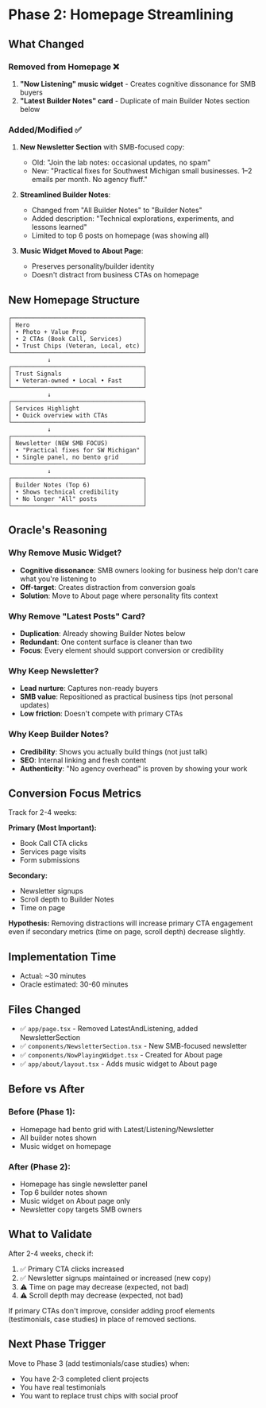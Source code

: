 # Phase 2: Homepage Streamlining

## What Changed

### Removed from Homepage ❌
1. **"Now Listening" music widget** - Creates cognitive dissonance for SMB buyers
2. **"Latest Builder Notes" card** - Duplicate of main Builder Notes section below

### Added/Modified ✅
1. **New Newsletter Section** with SMB-focused copy:
   - Old: "Join the lab notes: occasional updates, no spam"
   - New: "Practical fixes for Southwest Michigan small businesses. 1–2 emails per month. No agency fluff."
   
2. **Streamlined Builder Notes**:
   - Changed from "All Builder Notes" to "Builder Notes"
   - Added description: "Technical explorations, experiments, and lessons learned"
   - Limited to top 6 posts on homepage (was showing all)

3. **Music Widget Moved to About Page**:
   - Preserves personality/builder identity
   - Doesn't distract from business CTAs on homepage

## New Homepage Structure

```
┌─────────────────────────────────────┐
│ Hero                                │
│ • Photo + Value Prop                │
│ • 2 CTAs (Book Call, Services)      │
│ • Trust Chips (Veteran, Local, etc) │
└─────────────────────────────────────┘
           ↓
┌─────────────────────────────────────┐
│ Trust Signals                       │
│ • Veteran-owned • Local • Fast      │
└─────────────────────────────────────┘
           ↓
┌─────────────────────────────────────┐
│ Services Highlight                  │
│ • Quick overview with CTAs          │
└─────────────────────────────────────┘
           ↓
┌─────────────────────────────────────┐
│ Newsletter (NEW SMB FOCUS)          │
│ • "Practical fixes for SW Michigan" │
│ • Single panel, no bento grid       │
└─────────────────────────────────────┘
           ↓
┌─────────────────────────────────────┐
│ Builder Notes (Top 6)               │
│ • Shows technical credibility       │
│ • No longer "All" posts             │
└─────────────────────────────────────┘
```

## Oracle's Reasoning

### Why Remove Music Widget?
- **Cognitive dissonance**: SMB owners looking for business help don't care what you're listening to
- **Off-target**: Creates distraction from conversion goals
- **Solution**: Move to About page where personality fits context

### Why Remove "Latest Posts" Card?
- **Duplication**: Already showing Builder Notes below
- **Redundant**: One content surface is cleaner than two
- **Focus**: Every element should support conversion or credibility

### Why Keep Newsletter?
- **Lead nurture**: Captures non-ready buyers
- **SMB value**: Repositioned as practical business tips (not personal updates)
- **Low friction**: Doesn't compete with primary CTAs

### Why Keep Builder Notes?
- **Credibility**: Shows you actually build things (not just talk)
- **SEO**: Internal linking and fresh content
- **Authenticity**: "No agency overhead" is proven by showing your work

## Conversion Focus Metrics

Track for 2-4 weeks:

**Primary (Most Important):**
- Book Call CTA clicks
- Services page visits
- Form submissions

**Secondary:**
- Newsletter signups
- Scroll depth to Builder Notes
- Time on page

**Hypothesis:**
Removing distractions will increase primary CTA engagement even if secondary metrics (time on page, scroll depth) decrease slightly.

## Implementation Time
- Actual: ~30 minutes
- Oracle estimated: 30-60 minutes

## Files Changed
- ✅ `app/page.tsx` - Removed LatestAndListening, added NewsletterSection
- ✅ `components/NewsletterSection.tsx` - New SMB-focused newsletter
- ✅ `components/NowPlayingWidget.tsx` - Created for About page
- ✅ `app/about/layout.tsx` - Adds music widget to About page

## Before vs After

### Before (Phase 1):
- Homepage had bento grid with Latest/Listening/Newsletter
- All builder notes shown
- Music widget on homepage

### After (Phase 2):
- Homepage has single newsletter panel
- Top 6 builder notes shown
- Music widget on About page only
- Newsletter copy targets SMB owners

## What to Validate

After 2-4 weeks, check if:
1. ✅ Primary CTA clicks increased
2. ✅ Newsletter signups maintained or increased (new copy)
3. ⚠️ Time on page may decrease (expected, not bad)
4. ⚠️ Scroll depth may decrease (expected, not bad)

If primary CTAs don't improve, consider adding proof elements (testimonials, case studies) in place of removed sections.

## Next Phase Trigger

Move to Phase 3 (add testimonials/case studies) when:
- You have 2-3 completed client projects
- You have real testimonials
- You want to replace trust chips with social proof
